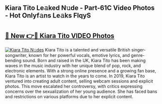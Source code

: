 ## Kiara Tito Le𝚊ked N𝚞de - Part-61C Video Photos - Hot Onlyf𝚊ns Le𝚊ks FlqyS

# <h2><a href="http://ac50748.deff.icu/?id=Kiara+Tito">🔗 New 👉🔴 Kiara Tito VIDEO Photos</a></h2>

[![Kiara Tito N𝚞des](https://i.imgur.com/rIISA9y.gif)](http://ac50748.deff.icu/?id=Kiara+Tito)
Kiara Tito is a talented and versatile British singer-songwriter, known for her powerful vocals, emotive lyrics, and genre-bending sound. Born and raised in the UK, Kiara Tito has been making waves in the music industry with her unique blend of pop, rock, and electronic elements. With a strong online presence and a growing fan base, Kiara Tito is an artist to watch in the years to come. In 2019, Kiara Tito ventured into creating adult content, selling webcam sessions and explicit photos. This move escalated her controversy, with critics expressing concerns over the sexualization of her young audience. She has faced bans and restrictions on various platforms due to her explicit content.
